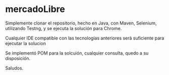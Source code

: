 # mercadoLibre

Simplemente clonar el repositorio, hecho en Java, con Maven, Selenium, utilizando Testng, y se ejecuta la solución para Chrome.

Cualquier IDE compatible con las tecnologías anteriores será suficiente para ejecutar la solucion

Se implementó POM para la solcuión, cualquier consulta, quedo a su disposición.

Saludos.
